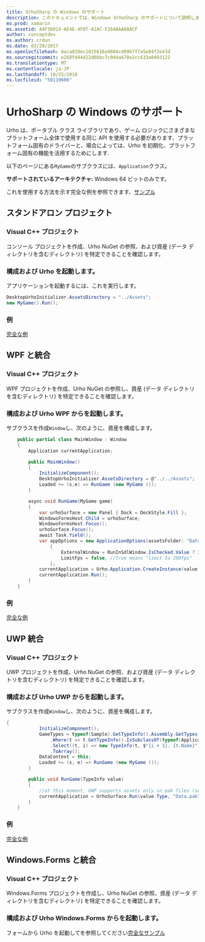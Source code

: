 ```yaml
---
title: UrhoSharp の Windows のサポート
description: このドキュメントでは、Windows UrhoSharp のサポートについて説明します。 プロジェクトを作成、構成する方法を説明し、および Urho を起動し、WPF との統合、UWP と統合します。
ms.prod: xamarin
ms.assetid: A4F36014-AE4E-4F07-A1AC-F264AAA68ACF
author: conceptdev
ms.author: crdun
ms.date: 03/29/2017
ms.openlocfilehash: 8aca028ec1015616a9884cd09b7ffa5e04f2e43d
ms.sourcegitcommit: e268fd44422d0bbc7c944a678e2cc633a0493122
ms.translationtype: MT
ms.contentlocale: ja-JP
ms.lasthandoff: 10/25/2018
ms.locfileid: "50119606"
---
```

# <a name="urhosharp-windows-support"></a>UrhoSharp の Windows のサポート

Urho は、ポータブル クラス ライブラリであり、ゲーム ロジックにさまざまなプラットフォーム全体で使用する同じ API を使用する必要があります、プラットフォーム固有のドライバーと、場合によっては、Urho を初期化、プラットフォーム固有の機能を活用するためにします.

以下のページにある`MyGame`のサブクラスには、`Application`クラス。

**サポートされているアーキテクチャ:** Windows 64 ビットのみです。

これを使用する方法を示す完全な例を参照できます、[サンプル](https://github.com/xamarin/urho-samples/tree/master/FeatureSamples)

## <a name="standalone-project"></a>スタンドアロン プロジェクト

### <a name="creating-a-project"></a>Visual C++ プロジェクト

コンソール プロジェクトを作成、Urho NuGet の参照、および資産 (データ ディレクトリを含むディレクトリ) を特定できることを確認します。

### <a name="configuring-and-launching-urho"></a>構成および Urho を起動します。

アプリケーションを起動するには、これを実行します。

```csharp
DesktopUrhoInitializer.AssetsDirectory = "../Assets";
new MyGame().Run();
```

### <a name="example"></a>例

[完全な例](https://github.com/xamarin/urho-samples/tree/master/FeatureSamples/Desktop)

## <a name="integrated-with-wpf"></a>WPF と統合

### <a name="creating-a-project"></a>Visual C++ プロジェクト

WPF プロジェクトを作成、Urho NuGet の参照し、資産 (データ ディレクトリを含むディレクトリ) を特定できることを確認します。

### <a name="configuring-and-launching-urho-from-wpf"></a>構成および Urho WPF からを起動します。

サブクラスを作成`Window`し、次のように、資産を構成します。

```csharp
    public partial class MainWindow : Window
    {
        Application currentApplication;

        public MainWindow()
        {
            InitializeComponent();
            DesktopUrhoInitializer.AssetsDirectory = @"../../Assets";
            Loaded += (s,e) => RunGame (new MyGame ());
        }

        async void RunGame(MyGame game)
        {
            var urhoSurface = new Panel { Dock = DockStyle.Fill };
            WindowsFormsHost.Child = urhoSurface;
            WindowsFormsHost.Focus();
            urhoSurface.Focus();
            await Task.Yield();
            var appOptions = new ApplicationOptions(assetsFolder: "Data")
                {
                    ExternalWindow = RunInSdlWindow.IsChecked.Value ? IntPtr.Zero : urhoSurface.Handle,
                    LimitFps = false, //true means "limit to 200fps"
                };
            currentApplication = Urho.Application.CreateInstance(value.Type, appOptions);
            currentApplication.Run();
        }
    }
```

### <a name="example"></a>例

[完全な例](https://github.com/xamarin/urho-samples/tree/master/FeatureSamples/WPF)

## <a name="integrated-with-uwp"></a>UWP 統合

### <a name="creating-a-project"></a>Visual C++ プロジェクト

UWP プロジェクトを作成、Urho NuGet の参照、および資産 (データ ディレクトリを含むディレクトリ) を特定できることを確認します。

### <a name="configuring-and-launching-urho-from-uwp"></a>構成および Urho UWP からを起動します。

サブクラスを作成`Window`し、次のように、資産を構成します。

```csharp
{
            InitializeComponent();
            GameTypes = typeof(Sample).GetTypeInfo().Assembly.GetTypes()
                .Where(t => t.GetTypeInfo().IsSubclassOf(typeof(Application)) && t != typeof(Sample))
                .Select((t, i) => new TypeInfo(t, $"{i + 1}. {t.Name}", ""))
                .ToArray();
            DataContext = this;
            Loaded += (s, e) => RunGame (new MyGame ());
        }

        public void RunGame(TypeInfo value)
        {
            //at this moment, UWP supports assets only in pak files (see PackageTool)
            currentApplication = UrhoSurface.Run(value.Type, "Data.pak");
        }
    }
```

### <a name="example"></a>例

[完全な例](https://github.com/xamarin/urho-samples/tree/master/FeatureSamples/UWP)

## <a name="integrated-with-windowsforms"></a>Windows.Forms と統合

### <a name="creating-a-project"></a>Visual C++ プロジェクト

Windows.Forms プロジェクトを作成し、Urho NuGet の参照、資産 (データ ディレクトリを含むディレクトリ) を特定できることを確認します。

### <a name="configuring-and-launching-urho-from-windowsforms"></a>構成および Urho Windows.Forms からを起動します。

フォームから Urho を起動してを参照してください[完全なサンプル](https://github.com/xamarin/urho-samples/blob/master/FeatureSamples/WinForms/SamplesForm.cs)
